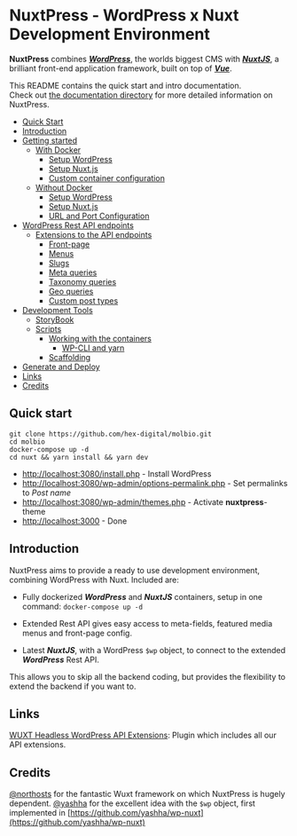 # NuxtPress - WordPress x Nuxt Development Environment

**NuxtPress** combines [**_WordPress_**](https://wordpress.com/), the worlds biggest CMS with [**_NuxtJS_**](https://nuxtjs.org/),
a brilliant front-end application framework, built on top of [**_Vue_**](https://vuejs.org/v2/guide/).

This README contains the quick start and intro documentation.  
Check out [the documentation directory](docs) for more detailed information on NuxtPress.

- [Quick Start](#quick)
- [Introduction](#intro)
- [Getting started](docs/1-GettingStarted.md#start)
  - [With Docker](docs/1-GettingStarted.md#with-docker)
    - [Setup WordPress](docs/1-GettingStarted.md#setup-wp)
    - [Setup Nuxt.js](docs/1-GettingStarted.md#setup-nuxt-docker)
    - [Custom container configuration](docs/1-GettingStarted.md#custom-container-configuration)
  - [Without Docker](docs/1-GettingStarted.md#without-docker)
    - [Setup WordPress](docs/1-GettingStarted.md#setup-wp-no-docker)
    - [Setup Nuxt.js](docs/1-GettingStarted.md#setup-nuxt-no-docker)
    - [URL and Port Configuration](docs/1-GettingStarted.md#port-config)
- [WordPress Rest API endpoints](docs/2-WordPressRestApi.md#ep)
  - [Extensions to the API endpoints](docs/2-WordPressRestApi.md#epp)
    - [Front-page](docs/2-WordPressRestApi.md#epp-front)
    - [Menus](docs/2-WordPressRestApi.md#epp-menu)
    - [Slugs](docs/2-WordPressRestApi.md#epp-slugs)
    - [Meta queries](docs/2-WordPressRestApi.md#epp-meta)
    - [Taxonomy queries](docs/2-WordPressRestApi.md#epp-tax)
    - [Geo queries](docs/2-WordPressRestApi.md#epp-geo)
    - [Custom post types](docs/2-WordPressRestApi.md#epp-cpt)
- [Development Tools](docs/3-DevelopmentTools.md#development-tools)
  - [StoryBook](docs/3-DevelopmentTools.md#storybook)
  - [Scripts](docs/3-DevelopmentTools.md#scripts)
    - [Working with the containers](docs/3-DevelopmentTools.md#scripts-containers)
      - [WP-CLI and yarn](docs/3-DevelopmentTools.md#scripts-containers-tools)
    - [Scaffolding](docs/3-DevelopmentTools.md#scripts-scaffolding)
- [Generate and Deploy](docs/4-GenerateStaticSite.md#deploy)
- [Links](#links)
- [Credits](#cred)

## Quick start

<a name="quick"/>

    git clone https://github.com/hex-digital/molbio.git
    cd molbio
    docker-compose up -d
    cd nuxt && yarn install && yarn dev

- [http://localhost:3080/install.php](http://localhost:3080/install.php) - Install WordPress
- [http://localhost:3080/wp-admin/options-permalink.php](http://localhost:3080/wp-admin/options-permalink.php) - Set permalinks to _Post name_
- [http://localhost:3080/wp-admin/themes.php](http://localhost:3080/wp-admin/themes.php) - Activate **nuxtpress**-theme
- [http://localhost:3000](http://localhost:3000) - Done

## Introduction

<a name="intro"/>

NuxtPress aims to provide a ready to use development environment, combining WordPress with Nuxt.
Included are:

- Fully dockerized **_WordPress_** and **_NuxtJS_** containers, setup in one command: `docker-compose up -d`

- Extended Rest API gives easy access to meta-fields, featured media menus and front-page config.

- Latest **_NuxtJS_**, with a WordPress `$wp` object, to connect to the extended **_WordPress_** Rest API.

This allows you to skip all the backend coding, but provides the flexibility to extend the backend if you want to.

## Links

<a name="links"/>

[WUXT Headless WordPress API Extensions](https://wordpress.org/plugins/wuxt-headless-wp-api-extensions/): Plugin which includes all our API extensions.

## Credits

<a name="cred"/>

[@northosts](https://github.com/northosts/wuxt) for the fantastic Wuxt framework on which NuxtPress is hugely dependent.
[@yashha](https://github.com/yashha/wp-nuxt/commits?author=yashha) for the excellent idea with the `$wp` object, first implemented in [https://github.com/yashha/wp-nuxt](https://github.com/yashha/wp-nuxt)
